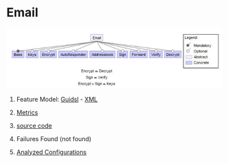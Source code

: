# Email

![image](https://raw.githubusercontent.com/fischerJF/challenge/master/featureModel/Email.JPG)

1. Feature Model: [Guidsl](https://github.com/fischerJF/challenge/blob/master/workspace_IncLing/email/modified-model.m) - [XML](https://github.com/fischerJF/challenge/blob/master/workspace_IncLing/email/model.xml)

2. [Metrics](https://github.com/fischerJF/challenge/blob/master/metrics/Email.csv)
 
3. [source code](https://github.com/fischerJF/challenge/tree/master/workspace_IncLing/email)

4. Failures Found (not found)

5. [Analyzed Configurations](https://github.com/fischerJF/challenge/tree/master/workspace_IncLing/Tools/All_valid_conf/email/products)

